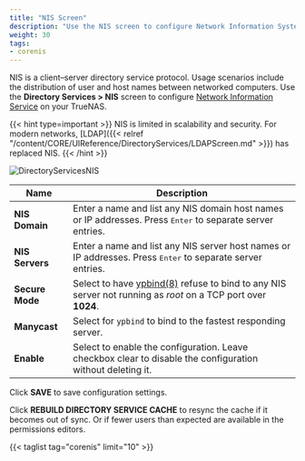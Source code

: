```yaml
---
title: "NIS Screen"
description: "Use the NIS screen to configure Network Information System (NIS) on your TrueNAS"
weight: 30
tags:
- corenis
---
```


NIS is a client–server directory service protocol. Usage scenarios include the distribution of user and host names between networked computers. 
Use the **Directory Services > NIS** screen to configure [Network Information Service](https://www.oreilly.com/library/view/practical-unix-and/0596003234/ch14s01.html) on your TrueNAS.  

{{< hint type=important >}}
NIS is limited in scalability and security.
For modern networks, [LDAP]({{< relref "/content/CORE/UIReference/DirectoryServices/LDAPScreen.md" >}}) has replaced NIS.
{{< /hint >}}

![DirectoryServicesNIS](/images/CORE/12.0/DirectoryServicesNIS.png)

| Name | Description |
|---------|-------------|
| **NIS Domain** | Enter a name and list any NIS domain host names or IP addresses. Press <kbd>Enter</kbd> to separate server entries. |
| **NIS Servers** |Enter a name and list any NIS server host names or IP addresses. Press <kbd>Enter</kbd> to separate server entries. |
| **Secure Mode** | Select to have [ypbind(8)](https://www.freebsd.org/cgi/man.cgi?query=ypbind) refuse to bind to any NIS server not running as *root* on a TCP port over **1024**. |
| **Manycast** | Select for `ypbind` to bind to the fastest responding server. |
| **Enable** | Select to enable the configuration. Leave checkbox clear to disable the configuration without deleting it. |

Click **SAVE** to save configuration settings.

Click **REBUILD DIRECTORY SERVICE CACHE** to resync the cache if it becomes out of sync. Or if fewer users than expected are available in the permissions editors. 

{{< taglist tag="corenis" limit="10" >}}